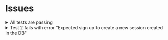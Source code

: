 # Issues

<details>
  <summary>All tests are passing</summary>

### Explanation

The tests are using the functions from the `solution` folder.

### Solution

Change the `DIR` variable value in `test/helpers.js` from `solution` to `src`.

```js
// test/helpers.js
const DIR = 'src'
...
```

</details>

<details>
  <summary>Test 2 fails with error "Expected sign up to create a new session created in the DB"</summary>

### Explanation

`get_sid(headers)` in `2.test.js` is expected to produce `xlV693MRp8mRr8XWXRYWxogH` however it is returning:
`'sid=sNfAVj0y5T6ioMnw%2BkptSx7u; Max-Age=6; Path=/; Expires=Sat, 01 Oct 2022 15:49:42 GMT; HttpOnly; SameSite=Lax'`

Original:

```js
function get_sid(headers) {
  const [sid_cookie] = headers['set-cookie'].split('.')
  const encoded_sid = sid_cookie.replace('sid=s%3A', '')
  return decodeURIComponent(encoded_sid)
}
```

The original `.split('.')` isn't working since the `set-cookie` string doesn't contain `'.'` :
Also `.replace('sid=s%3A', '')` is looking for `'sid=s%3A'` which doesn't exist in the `headers['set-cookie']` string

### Solution

```js
// test/helpers.js
...

function get_sid(headers) {
  const [sid_cookie] = headers['set-cookie'].split(';')
  const encoded_sid = sid_cookie.replace('sid=', '')
  return decodeURIComponent(encoded_sid)
}
...
```

</details>
